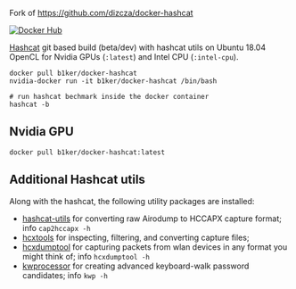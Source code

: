 Fork of https://github.com/dizcza/docker-hashcat

[![Docker Hub](http://dockeri.co/image/dizcza/docker-hashcat)](https://hub.docker.com/r/b1ker/docker-hashcat/)

[Hashcat](https://hashcat.net/hashcat/) git based build (beta/dev) with hashcat utils on Ubuntu 18.04 OpenCL for Nvidia GPUs (`:latest`) and Intel CPU (`:intel-cpu`).

```
docker pull b1ker/docker-hashcat
nvidia-docker run -it b1ker/docker-hashcat /bin/bash

# run hashcat bechmark inside the docker container
hashcat -b
```

## Nvidia GPU

 `docker pull b1ker/docker-hashcat:latest`

## Additional Hashcat utils

Along with the hashcat, the following utility packages are installed:

* [hashcat-utils](https://github.com/hashcat/hashcat-utils) for converting raw Airodump to HCCAPX capture format; info `cap2hccapx -h`
* [hcxtools](https://github.com/zerbea/hcxtools) for inspecting, filtering, and converting capture files;
* [hcxdumptool](https://github.com/ZerBea/hcxdumptool) for capturing packets from wlan devices in any format you might think of; info `hcxdumptool -h`
* [kwprocessor](https://github.com/hashcat/kwprocessor) for creating advanced keyboard-walk password candidates; info `kwp -h`

